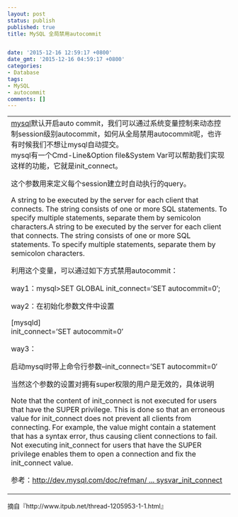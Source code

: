 ```yaml
---
layout: post
status: publish
published: true
title: MySQL 全局禁用autocommit


date: '2015-12-16 12:59:17 +0800'
date_gmt: '2015-12-16 04:59:17 +0800'
categories:
- Database
tags:
- MySQL
- autocommit
comments: []
---
```

<table cellspacing="0" cellpadding="0">
<tbody>
<tr>
<td id="postmessage_14111172" class="t_f"><a class="relatedlink" href="http://www.itpub.net/thread-1431442-1-1.html" target="_blank">mysql</a>默认开启auto commit，我们可以通过系统变量控制来动态控制session级别autocommit，如何从全局禁用autocommit呢，也许有时候我们不想让mysql自动提交。<br />
mysql有一个Cmd-Line&amp;Option file&amp;System Var可以帮助我们实现这样的功能，它就是init_connect。</p>
<p>这个参数用来定义每个session建立时自动执行的query。</p>
<p>A string to be executed by the server for each client that connects. The string consists of one or more SQL statements. To specify multiple statements, separate them by semicolon characters.A string to be executed by the server for each client that connects. The string consists of one or more SQL statements. To specify multiple statements, separate them by semicolon characters.</p>
<p>利用这个变量，可以通过如下方式禁用autocommit：</p>
<p>way1：mysql>SET GLOBAL init_connect=&rsquo;SET autocommit=0&prime;;</p>
<p>way2：在初始化参数文件中设置</p>
<p>[mysqld]<br />
init_connect=&rsquo;SET autocommit=0&prime;</p>
<p>way3：</p>
<p>启动mysql时带上命令行参数&ndash;init_connect=&rsquo;SET autocommit=0&prime;</p>
<p>当然这个参数的设置对拥有super权限的用户是无效的，具体说明</p>
<p>Note that the content of init_connect is not executed for users that have the SUPER privilege. This is done so that an erroneous value for init_connect does not prevent all clients from connecting. For example, the value might contain a statement that has a syntax error, thus causing client connections to fail. Not executing init_connect for users that have the SUPER privilege enables them to open a connection and fix the init_connect value.</p>
<p>参考：<a href="http://dev.mysql.com/doc/refman/5.1/en/server-system-variables.html#sysvar_init_connect" target="_blank">http://dev.mysql.com/doc/refman/ ... sysvar_init_connect</a></td>
</tr>
</tbody>
</table>
<p>摘自『http://www.itpub.net/thread-1205953-1-1.html』</p>
